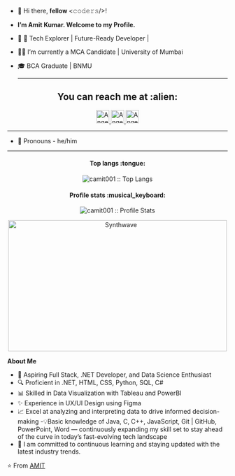 - 👋 Hi there,  𝐟𝐞𝐥𝐥𝐨𝐰 <𝚌𝚘𝚍𝚎𝚛𝚜/>!
- **I’m Amit Kumar. Welcome to my Profile.**
- 👀 🌟 Tech Explorer | Future-Ready Developer | 

- 👨‍🎓 I’m currently a MCA Candidate | University of Mumbai
- 🎓 BCA Graduate | BNMU

  ---
 <h2 align="center">You can reach me at :alien:</h2>
 <p align="center">
  
  <a href="https://www.linkedin.com/in/camit001/">
    <img src="https://www.vectorlogo.zone/logos/linkedin/linkedin-icon.svg" alt="Angel Santiago Jaime Zavala's LinkedIn Profile" height="30" width="30">
  </a>

  <a href="mailto:amitkr20850@gmail.com">
    <img src="https://static.vecteezy.com/system/resources/previews/022/613/021/original/google-mail-gmail-icon-logo-symbol-free-png.png" alt="Angel Santiago Jaime Zavala's LinkedIn Profile" height="30" width="30">
  </a>

  <a href="https://twitter.com/camit001__">
    <img src="https://static.vecteezy.com/system/resources/previews/027/395/710/original/twitter-brand-new-logo-3-d-with-new-x-shaped-graphic-of-the-world-s-most-popular-social-media-free-png.png" alt="Angel Santiago Jaime Zavala's LinkedIn Profile" height="30" width="30">
  </a>
  
 </p>
 
---

- 👀 Pronouns - he/him
<!--
- <p align="center"> <img src="https://komarev.com/ghpvc/?username=camit001" alt="camit001" /> <img src="https://img.shields.io/badge/Pronouns-He%2FHim-green" alt="pronouns: he/him" /> </p>
-->
--- 
<h4 align="center">Top langs :tongue:</h4>

<p align="center"><img src="https://github-readme-stats.vercel.app/api/top-langs/?username=camit001&langs_count=10&theme=tokyonight&layout=compact" alt="camit001 :: Top Langs" /></p>

<h4 align="center">Profile stats :musical_keyboard:</h4>

<p align="center"><img src="https://github-readme-stats.vercel.app/api?username=camit001&show_icons=true&theme=synthwave" alt="camit001 :: Profile Stats" /></p>

<p align="center"><img src="https://thumbs.gfycat.com/GoodnaturedFondGaur-size_restricted.gif" alt="Synthwave" height="300" width="500"></p>


  **About Me**
- 💼 Aspiring Full Stack, .NET Developer, and Data Science Enthusiast
- 🔍 Proficient in .NET, HTML, CSS, Python, SQL, C#
- 📊 Skilled in Data Visualization with Tableau and PowerBI
- ✨ Experience in UX/UI Design using Figma
- 📈 Excel at analyzing and interpreting data to drive informed decision-making
-💡Basic knowledge of Java, C, C++, JavaScript, Git | GitHub, PowerPoint, Word   — continuously expanding my skill set to stay ahead of the curve in today’s fast-evolving tech landscape
- 👋 I am committed to continuous learning and staying updated with the latest industry trends. 

⭐ From [AMIT](https://github.com/camit001)




<!---
camit001/camit001 is a ✨ special ✨ repository because its `README.md` (this file) appears on your GitHub profile.
You can click the Preview link to take a look at your changes.
--->

